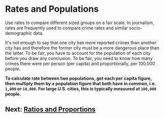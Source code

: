 # Rates and Populations
Use rates to compare different sized groups on a fair scale. In journalism, rates are frequently used to compare crime rates and similar socio-demographic data.

It's not enough to say that one city has more reported crimes than another city has and therefore the former city must be a more dangerous place than the latter. To be fair, you have to account for the population of each city before you draw any conclusion. To be fair, you need to know how many crimes there were per person (per capita) and proportionally, per 100,000 people.

__To calculate rate between two populations, get each per capita figure, then multiply them by a population figure that both have in common, i.e. `1,000` or `10,000`. For large U.S. cities, this is typically measured at `100,000` people.__


## Next: [Ratios and Proportions](ratios-proportions.md)
